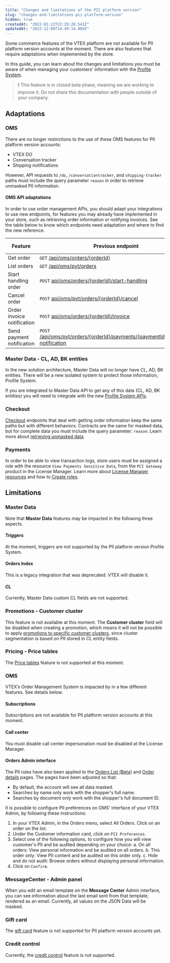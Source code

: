 ```yaml
---
title: "Changes and limitations of the PII platform version"
slug: "changes-and-limitations-pii-platform-version"
hidden: true
createdAt: "2022-02-22T22:29:28.541Z"
updatedAt: "2022-12-09T14:49:14.969Z"
---
```

Some commerce features of the VTEX platform are not available for PII platform version accounts at the moment. There are also features that require adaptations when implemented by the store.

In this guide, you can learn about the changes and limitations you must be aware of when managing your customers' information with the [Profile System](https://developers.vtex.com/vtex-rest-api/docs/profile-system).

>❗ This feature is in closed beta phase, meaning we are working to improve it. Do not share this documentation with people outside of your company.

## Adaptations

### OMS 

There are no longer restrictions to the use of these OMS features for PII platform version accounts:
- VTEX DO
- Conversation tracker
- Shipping notifications

However, API requests to `/do`, `/conversationtracker`, and `shipping-tracker` paths must include the query parameter `reason` in order to retrieve unmasked PII information.

#### OMS API adaptations

In order to use order management APIs, you should adapt your integrations to use new endpoints, for features you may already have implemented in your store, such as retrieving order information or notifying invoices. See the table below to know which endpoints need adaptation and where to find the new reference.

| **Feature**                | **Previous endpoint**                                                                                                                                         | **New endpoint (PII platform version)**                                                                                                                                        | **Payload changed** |
|----------------------------|---------------------------------------------------------------------------------------------------------------------------------------------------------------|-------------------------------------------------------------------------------------------------------------------------------------------------------------------------|---------------------|
| Get order                  | `GET` [/api/oms/orders/{orderId}](https://developers.vtex.com/vtex-rest-api/reference/getorder)                                                               | `GET` [/api/orders/pvt/document/{orderId}](https://developers.vtex.com/docs/api-reference/orders-api-pii-version#get-/api/orders/pvt/document/-orderId-)                                                    | No                  |
| List orders                | `GET` [/api/oms/pvt/orders](https://developers.vtex.com/vtex-rest-api/reference/listorders)                                                                   | `POST` [/api/orders/extendsearch/orders](https://developers.vtex.com/docs/api-reference/orders-api-pii-version#post-/api/orders/extendsearch/orders)                                                    | Yes                 |
| Start handling order       | `POST` [api/oms/orders/{orderId}/start-handling](https://developers.vtex.com/vtex-rest-api/reference/starthandling)                                           | `POST` [/api/orders/pvt/document/{orderId}/actions/start-handling](https://developers.vtex.com/docs/api-reference/orders-api-pii-version#post-/api/orders/pvt/document/-orderId-/actions/start-handling)                       | No                  |
| Cancel order               | `POST` [api/oms/pvt/orders/{orderId}/cancel](https://developers.vtex.com/vtex-rest-api/reference/cancelorder)                                                 | `POST` [/api/orders/pvt/document/{orderId}/cancel](https://developers.vtex.com/docs/api-reference/orders-api-pii-version#post-/api/orders/pvt/document/-orderId-/cancel)                                         | No                  |
| Order invoice notification | `POST` [api/oms/orders/{orderId}/invoice](https://developers.vtex.com/vtex-rest-api/reference/invoicenotification)                                            | `POST` [api/orders/pvt/document/{orderId}/invoices](https://developers.vtex.com/docs/api-reference/orders-api-pii-version#post-/api/orders/pvt/document/-orderId-/invoices)                                | Yes                 |
| Send payment notification  | `POST` [/api/oms/pvt/orders/{orderId}/payments/{paymentId}/payment-notification](https://developers.vtex.com/vtex-rest-api/reference/sendpaymentnotification) | `POST` [/api/orders/pvt/document/{orderId}/payment/{paymentId}/notify-payment](https://developers.vtex.com/docs/api-reference/orders-api-pii-version#post-/api/orders/pvt/document/-orderId-/payment/-paymentId-/notify-payment) | No                  |

### Master Data - CL, AD, BK entities 

In the new solution architecture, Master Data will no longer have CL, AD, BK entities. There will be a new isolated system to protect those information, Profile System.

If you are integrated to Master Data API to get any of this data (CL, AD, BK entities) you will need to integrate with the new [Profile System APIs](https://developers.vtex.com/vtex-rest-api/docs/profile-system).

### Checkout

[Checkout](https://developers.vtex.com/docs/guides/orderform-fields) endpoints that deal with getting order information keep the same paths but with different behaviors. Contracts are the same for masked data, but for complete data you must include the query parameter: `reason`. Learn more about [retrieving unmasked data](https://developers.vtex.com/vtex-rest-api/docs/profile-system#masked-data).

### Payments

In order to be able to view transaction logs, store users must be assigned a role with the resource `View Payments Sensitive Data`, from the `PCI Gateway` product in the License Manager. Learn more about [License Manager resources](https://help.vtex.com/en/tutorial/license-manager-resources--3q6ztrC8YynQf6rdc6euk3) and how to [Create roles](https://help.vtex.com/en/tutorial/roles--7HKK5Uau2H6wxE1rH5oRbc#creating-a-role).


## Limitations

### Master Data

Note that **Master Data** features may be impacted in the following three aspects.

#### Triggers

At the moment, triggers are not supported by the PII platform version Profile System.

#### Orders Index 

This is a legacy integration that was deprecated. VTEX will disable it.

#### CL

Currently, Master Data custom CL fields are not supported.


### Promotions - Customer cluster

This feature is not available at this moment. The **Customer cluster** field will be disabled when creating a promotion, which means it will not be possible to apply [promotions to specific customer clusters](https://help.vtex.com/en/tutorial/creating-promotion-for-a-customer-cluster--tutorials_342), since cluster segmentation is based on PII stored in CL entity fields.


### Pricing - Price tables

The [Price tables](https://help.vtex.com/en/tutorial/creating-price-tables--58YmY2Iwggyw4WeSCGg24S#) feature is not supported at this moment.

### OMS 

VTEX’s Order Management System is impacted by in a few different features. See details below.

#### Subscriptions

Subscriptions are not available for PII platform version accounts at this moment.

#### Call center

You must disable call center impersonation must be disabled at the License Manager.

#### Orders Admin interface

The PII rules have also been applied to the [Orders List (Beta)](https://help.vtex.com/tutorial/order-list-beta--2QTduKHAJMFIZ3BAsi6Pi) and [Order details](https://help.vtex.com/tutorial/order-details-page-beta--2Y75n54Cc9VizrlG1N6ZNl) pages. The pages have been adjusted so that: 

- By default, the account will see all data masked.
- Searches by name only work with the shopper's full name.
- Searches by document only work with the shopper's full document ID.

It is possible to configure PII preferences on OMS' interface of your VTEX Admin, by following these instructions:

1. In your VTEX Admin, in the Orders menu, select All Orders. Click on an order on the list.
2. Under the Customer information card, click on `PII Preferences`. 
3. Select one of the following options, to configure how you will view customer's PII and be audited depending on your choice:
    a. On all orders: View personal information and be audited on all orders.
    b. This order only: View PII content and be audited on this order only.
    c. Hide and do not audit: Browse orders without displaying personal information.
5. Click on `Confirm`. 


### MessageCenter - Admin panel

When you edit an email template on the **Message Center** Admin interface, you can see information about the last email sent from that template, rendered as an email. Currently, all values on the JSON Data will be masked.

### Gift card

The [gift card](https://help.vtex.com/en/subcategory/gift-card--3qWeS7abxCyC0G0GMq42gA#) feature is not supported for PII platform version accounts yet.

### Credit control

Currently, the [credit control](https://help.vtex.com/en/search?page=1&q=credit%20control) feature is not supported.